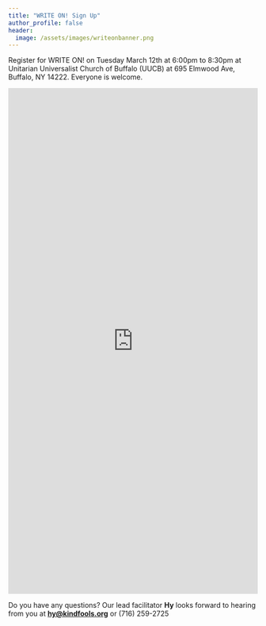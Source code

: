 ```yaml
---
title: "WRITE ON! Sign Up"
author_profile: false
header:
  image: /assets/images/writeonbanner.png
---
```


Register for WRITE ON! on Tuesday March 12th at 6:00pm to 8:30pm
at Unitarian Universalist Church of Buffalo (UUCB) at 695 Elmwood Ave,
Buffalo, NY 14222. Everyone is welcome.

<iframe src="https://docs.google.com/forms/d/e/1FAIpQLSek_PrcGqo_f9EajHCTh6m_Bg7T76rrjXrG3EChmPoMTyvUvg/viewform?embedded=true&usp=pp_url&entry.1094639681=Tues+March+12th+at+6:00pm+at+UUCB" width="100%" height="1020" frameborder="0" marginheight="0" marginwidth="0" onload = "window.parent.scrollTo(0,0)">Loading…</iframe>

Do you have any questions? Our lead facilitator **Hy** looks forward to hearing from you at **[hy@kindfools.org](mailto:hy@kindfools.org)** or (716) 259-2725

